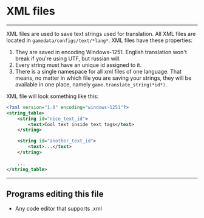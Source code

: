 # XML files

___

XML files are used to save text strings used for translation. All XML files are located in `gamedata/configs/text/*lang*`. XML files have these properties:

1. They are saved in encoding Windows-1251. English translation won't break if you're using UTF, but russian will.
2. Every string must have an unique id assigned to it.
3. There is a single namespace for all xml files of one language. That means, no matter in which file you are saving your strings, they will be available in one place, namely `game.translate_string(*id*)`.

XML file will look something like this:

```xml
<?xml version="1.0" encoding="windows-1251"?>
<string_table>
	<string id="nice_text_id">
		<text>Cool text inside text tags</text>
	</string>

    <string id="another_text_id">
		<text>...</text>
	</string>
    
    ...
</string_table>
```

___

## Programs editing this file

- Any code editor that supports .xml
